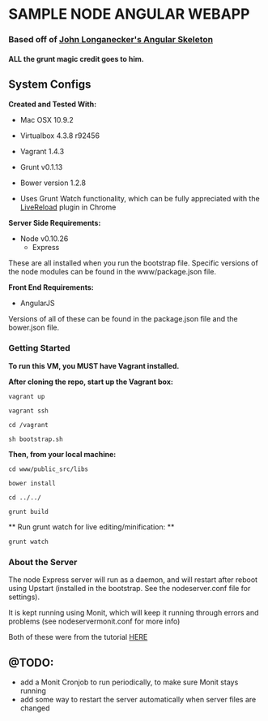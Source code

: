 # SAMPLE NODE ANGULAR WEBAPP #

### Based off of [John Longanecker's Angular Skeleton](https://github.com/jlongnbt/angular-skeleton "jlongnbt repo") ###
#### ALL the grunt magic credit goes to him. ####

## System Configs ##

**Created and Tested With:**

* Mac OSX 10.9.2
* Virtualbox 4.3.8 r92456
* Vagrant 1.4.3
* Grunt v0.1.13
* Bower version 1.2.8

* Uses Grunt Watch functionality, which can be fully appreciated with the [LiveReload](https://chrome.google.com/webstore/detail/livereload/jnihajbhpnppcggbcgedagnkighmdlei/details) plugin in Chrome

**Server Side Requirements:**

* Node v0.10.26
	* Express

These are all installed when you run the bootstrap file. Specific versions of the node modules can be found in the www/package.json file.

**Front End Requirements:**
* AngularJS

Versions of all of these can be found in the package.json file and the bower.json file.

### Getting Started ###

**To run this VM, you MUST have Vagrant installed.**

**After cloning the repo, start up the Vagrant box:**

`vagrant up`

`vagrant ssh`

`cd /vagrant`

`sh bootstrap.sh`

**Then, from your local machine:**

`cd www/public_src/libs`

`bower install`

`cd ../../`

`grunt build`
	
** Run grunt watch for live editing/minification: **

`grunt watch`

### About the Server ###

The node Express server will run as a daemon, and will restart after reboot using Upstart (installed in the bootstrap. See the nodeserver.conf file for settings).

It is kept running using Monit, which will keep it running through errors and problems (see nodeservermonit.conf for more info)

Both of these were from the tutorial [HERE](http://howtonode.org/deploying-node-upstart-monit)


## @TODO: ##

* add a Monit Cronjob to run periodically, to make sure Monit stays running
* add some way to restart the server automatically when server files are changed

